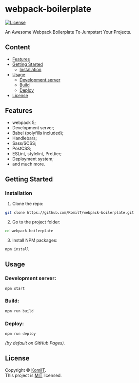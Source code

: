# webpack-boilerplate

[![License](https://img.shields.io/github/license/KomilT/webpack-boilerplate?color=blue)](https://github.com/KomilT/webpack-boilerplate/blob/master/LICENSE)

An Awesome Webpack Boilerplate To Jumpstart Your Projects.

## Content

- [Features](#features)
- [Getting Started](#getting-started)
  - [Installation](#installation)
- [Usage](#usage)
  - [Development server](#development-server)
  - [Build](#build)
  - [Deploy](#deploy)
- [License](#license)

## Features

- webpack 5;
- Development server;
- Babel (polyfills included);
- Handlebars;
- Sass/SCSS;
- PostCSS;
- ESLint, stylelint, Prettier;
- Deployment system;
- and much more.

## Getting Started

### Installation

1. Clone the repo:

```sh
git clone https://github.com/KomilT/webpack-boilerplate.git
```

2. Go to the project folder:

```sh
cd webpack-boilerplate
```

3. Install NPM packages:

```sh
npm install
```

## Usage

### Development server:

```sh
npm start
```

### Build:

```sh
npm run build
```

### Deploy:

```sh
npm run deploy
```

_(by default on GitHub Pages)._

## License

Copyright © [KomilT](https://github.com/KomilT).<br>
This project is [MIT](https://github.com/KomilT/webpack-boilerplate/blob/master/LICENSE) licensed.
